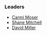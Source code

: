 ### Leaders

* [Carmi Moser](mailto:carmi.moser@owasp.org)
* [Shane Mitchell](mailto:shane.mitchell@owasp.org)
* [David Miller](mailto:david.miller@owasp.org)

